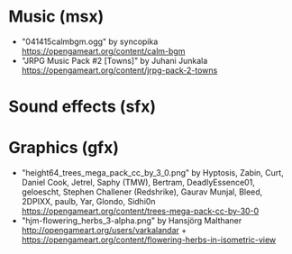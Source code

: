# Music (msx)

* "041415calmbgm.ogg" by syncopika https://opengameart.org/content/calm-bgm
* "JRPG Music Pack #2 [Towns]" by Juhani Junkala https://opengameart.org/content/jrpg-pack-2-towns

# Sound effects (sfx)

# Graphics (gfx)

* "height64_trees_mega_pack_cc_by_3_0.png" by Hyptosis, Zabin, Curt, Daniel Cook, Jetrel, Saphy (TMW), Bertram, DeadlyEssence01, geloescht, Stephen Challener (Redshrike), Gaurav Munjal, Bleed, 2DPIXX, paulb, Yar, Glondo, Sidhi0n https://opengameart.org/content/trees-mega-pack-cc-by-30-0
* "hjm-flowering_herbs_3-alpha.png" by Hansjörg Malthaner http://opengameart.org/users/varkalandar + https://opengameart.org/content/flowering-herbs-in-isometric-view
